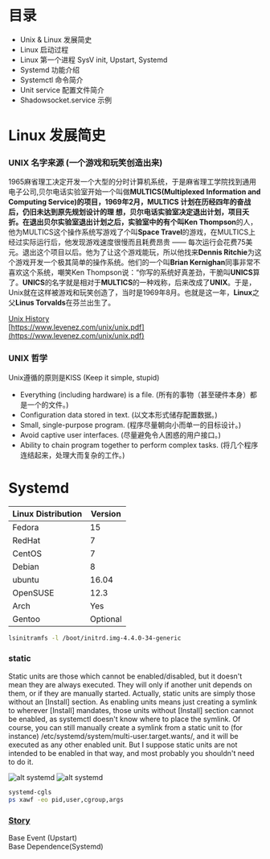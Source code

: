 # 目录
* Unix & Linux 发展简史
* Linux 启动过程
* Linux 第一个进程 SysV init, Upstart, Systemd
* Systemd 功能介绍
* Systemctl 命令简介
* Unit service 配置文件简介
* Shadowsocket.service 示例


# Linux 发展简史
### UNIX 名字来源 (一个游戏和玩笑创造出来)
1965麻省理工决定开发一个大型的分时计算机系统，于是麻省理工学院找到通用电子公司,贝尔电话实验室开始一个叫做**MULTICS(Multiplexed Information and Computing Service)**的项目，1969年2月，MULTICS 计划在历经四年的奋战后，仍旧未达到原先规划设计的理 想，贝尔电话实验室决定退出计划，项目夭折。在退出贝尔实验室退出计划之后，实验室中的有个叫**Ken Thompson**的人，他为MULTICS这个操作系统写游戏了个叫**Space Travel**的游戏，在MULTICS上经过实际运行后，他发现游戏速度很慢而且耗费昂贵 —— 每次运行会花费75美元。退出这个项目以后。他为了让这个游戏能玩，所以他找来**Dennis Ritchie**为这个游戏开发一个极其简单的操作系统。他们的一个叫**Brian Kernighan**同事非常不喜欢这个系统，嘲笑Ken Thompson说：“你写的系统好真差劲，干脆叫**UNICS**算了。**UNICS**的名字就是相对于**MULTICS**的一种戏称，后来改成了**UNIX**。于是，Unix就在这样被游戏和玩笑创造了，当时是1969年8月。也就是这一年，**Linux**之父**Linus Torvalds**在芬兰出生了。

[Unix History](https://www.levenez.com/unix/)  
[https://www.levenez.com/unix/unix.pdf](https://www.levenez.com/unix/unix.pdf) 
### UNIX 哲学
Unix遵循的原则是KISS (Keep it simple, stupid)  
* Everything (including hardware) is a file. (所有的事物（甚至硬件本身）都是一个的文件。)  
* Configuration data stored in text. (以文本形式储存配置数据。)  
* Small, single-purpose program. (程序尽量朝向小而单一的目标设计。)   
* Avoid captive user interfaces. (尽量避免令人困惑的用户接口。)  
* Ability to chain program together to perform complex tasks. (将几个程序连结起来，处理大而复杂的工作。)  


# Systemd
Linux Distribution | Version
--- | --- 
Fedora | 15
RedHat| 7
CentOS | 7
Debian | 8
ubuntu | 16.04
OpenSUSE | 12.3 
Arch | Yes
Gentoo | Optional

```bash
lsinitramfs -l /boot/initrd.img-4.4.0-34-generic
```

### static
Static units are those which cannot be enabled/disabled, but it doesn't mean they are always executed. They will only if another unit depends on them, or if they are manually started.
Actually, static units are simply those without an [Install] section. As enabling units means just creating a symlink to wherever [Install] mandates, those units without [Install] section cannot be enabled, as systemctl doesn't know where to place the symlink.
Of course, you can still manually create a symlink from a static unit to (for instance) /etc/systemd/system/multi-user.target.wants/, and it will be executed as any other enabled unit. But I suppose static units are not intended to be enabled in that way, and most probably you shouldn't need to do it.

![alt systemd](http://4.bp.blogspot.com/-iZ0FWqueNiQ/U8Jmd-byW4I/AAAAAAAACCk/20kfmmguByE/s1600/1000px-Linux_kernel_unified_hierarchy_cgroups_and_systemd.svg.png)
![alt systemd](http://www.ha97.com/wp-content/uploads/2014/07/Systemd_components.svg_.png)

```bash
systemd-cgls
ps xawf -eo pid,user,cgroup,args
```
### [Story](http://0pointer.de/blog/projects/systemd.html)

Base Event (Upstart)  
Base Dependence(Systemd)  
